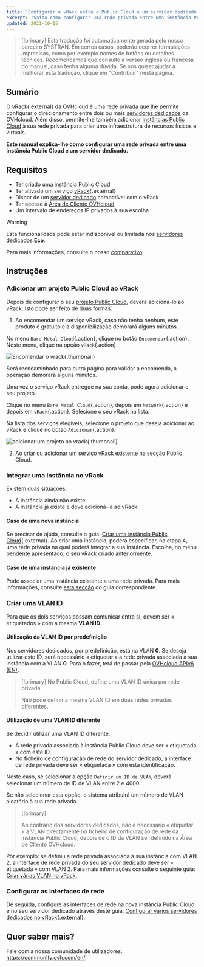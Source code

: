 ```yaml
---
title: 'Configurar o vRack entre o Public Cloud e um servidor dedicado'
excerpt: 'Saiba como configurar uma rede privada entre uma instância Public Cloud e um servidor dedicado'
updated: 2021-10-15
---
```


> [!primary]
> Esta tradução foi automaticamente gerada pelo nosso parceiro SYSTRAN. Em certos casos, poderão ocorrer formulações imprecisas, como por exemplo nomes de botões ou detalhes técnicos. Recomendamos que consulte a versão inglesa ou francesa do manual, caso tenha alguma dúvida. Se nos quiser ajudar a melhorar esta tradução, clique em "Contribuir" nesta página.
>

## Sumário

O [vRack](https://www.ovh.pt/solucoes/vrack/){.external} da OVHcloud é uma rede privada que lhe permite configurar o direcionamento entre dois ou mais [servidores dedicados](/links/bare-metal/bare-metal) da OVHcloud. Além disso, permite-lhe também adicionar [instâncias Public Cloud](https://www.ovhcloud.com/pt/public-cloud/) à sua rede privada para criar uma infraestrutura de recursos físicos e virtuais.

**Este manual explica-lhe como configurar uma rede privada entre uma instância Public Cloud e um servidor dedicado.**

## Requisitos

* Ter criado uma [instância Public Cloud](/pages/public_cloud/compute/public-cloud-first-steps)
* Ter ativado um serviço [vRack](https://www.ovh.pt/solucoes/vrack/){.external}
* Dispor de um [servidor dedicado](/links/bare-metal/bare-metal) compatível com o vRack
* Ter acesso à [Área de Cliente OVHcloud](/links/manager)
* Um intervalo de endereços IP privados à sua escolha

> [!warning]
> Esta funcionalidade pode estar indisponível ou limitada nos [servidores dedicados **Eco**](https://eco.ovhcloud.com/pt/about/).
>
> Para mais informações, consulte o nosso [comparativo](https://eco.ovhcloud.com/pt/compare/).

## Instruções

### Adicionar um projeto Public Cloud ao vRack

Depois de configurar o seu [projeto Public Cloud](/pages/public_cloud/compute/create_a_public_cloud_project), deverá adicioná-lo ao vRack. Isto pode ser feito de duas formas:

1. Ao encomendar um serviço vRack, caso não tenha nenhum, este produto é gratuito e a disponibilização demorará alguns minutos.

No menu `Bare Metal Cloud`{.action}, clique no botão `Encomendar`{.action}. Neste menu, clique na opção `vRack`{.action}.

![Encomendar o vrack](images/orderingvrack.png){.thumbnail}

Será reencaminhado para outra página para validar a encomenda, a operação demorará alguns minutos.

Uma vez o serviço vRack entregue na sua conta, pode agora adicionar o seu projeto.

Clique no menu `Bare Metal Cloud`{.action}, depois em `Network`{.action} e depois em `vRack`{.action}. Selecione o seu vRack na lista.

Na lista dos serviços elegíveis, selecione o projeto que deseja adicionar ao vRack e clique no botão `Adicionar`{.action}.

![adicionar um projeto ao vrack](images/addprojectvrack.png){.thumbnail}

<ol start="2">
  <li>Ao <a href="/pages/public_cloud/public_cloud_network_services/getting-started-07-creating-vrack#etapa-1-ativar-e-gerir-um-vrack">criar ou adicionar um serviço vRack existente</a> na secção Public Cloud.</li>
</ol>

### Integrar uma instância no vRack

Existem duas situações:

- A instância ainda não existe.
- A instância já existe e deve adicioná-la ao vRack.

#### Caso de uma nova instância

Se precisar de ajuda, consulte o guia: [Criar uma instância Public Cloud](/pages/public_cloud/compute/public-cloud-first-steps#3o-passo-criacao-de-uma-instancia){.external}. Ao criar uma instância, poderá especificar, na etapa 4, uma rede privada na qual poderá integrar a sua instância. Escolha, no menu pendente apresentado, o seu vRack criado anteriormente.

#### Caso de uma instância já existente

Pode associar uma instância existente a uma rede privada. Para mais informações, consulte [esta secção](/pages/public_cloud/public_cloud_network_services/getting-started-07-creating-vrack#caso-de-uma-instancia-existente) do guia correspondente.

### Criar uma VLAN ID

Para que os dois serviços possam comunicar entre si, devem ser « etiquetados » com a mesma **VLAN ID**. 

#### Utilização da VLAN ID por predefinição

Nos servidores dedicados, por predefinição, está na VLAN **0**. Se deseja utilizar este ID, será necessário « etiquetar » a rede privada associada à sua instância com a VLAN **0**. Para o fazer, terá de passar pela [OVHcloud APIv6 (EN)](/pages/public_cloud/public_cloud_network_services/getting-started-08-creating-vrack-with-api#step-3-creating-a-vlan-in-the-vrack).

> [!primary]
> No Public Cloud, define uma VLAN ID única por rede privada.
>
> Não pode definir a mesma VLAN ID em duas redes privadas diferentes.

#### Utilização de uma VLAN ID diferente

Se decidir utilizar uma VLAN ID diferente:

- A rede privada associada à instância Public Cloud deve ser « etiquetada » com este ID.
- No ficheiro de configuração de rede do servidor dedicado, a interface de rede privada deve ser « etiquetada » com esta identificação.

Neste caso, se selecionar a opção `Definir um ID de VLAN`, deverá selecionar um número de ID de VLAN entre 2 e 4000.

Se não selecionar esta opção, o sistema atribuirá um número de VLAN aleatório à sua rede privada.

> [!primary]
> 
> Ao contrário dos servidores dedicados, não é necessário « etiquetar » a VLAN directamente no ficheiro de configuração de rede da instância Public Cloud, depois de o ID da VLAN ser definido na Área de Cliente OVHcloud.
>

Por exemplo: se definiu a rede privada associada à sua instância com VLAN 2, a interface de rede privada do seu servidor dedicado deve ser « etiquetada » com VLAN 2. Para mais informações consulte o seguinte guia: [Criar várias VLAN no vRack](/pages/bare_metal_cloud/dedicated_servers/creating-multiple-vlans-in-a-vrack).

### Configurar as interfaces de rede

De seguida, configure as interfaces de rede na nova instância Public Cloud e no seu servidor dedicado através deste guia: [Configurar vários servidores dedicados no vRack](/pages/bare_metal_cloud/dedicated_servers/vrack_configuring_on_dedicated_server){.external}.

## Quer saber mais?
 
Fale com a nossa comunidade de utilizadores: <https://community.ovh.com/en/>.